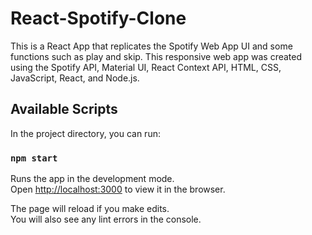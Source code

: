 # React-Spotify-Clone

This is a React App that replicates the Spotify Web App UI and some functions such as play and skip. 
This responsive web app was created using the Spotify API, Material UI, React Context API, HTML, CSS, JavaScript, React, and Node.js.

## Available Scripts

In the project directory, you can run:

### `npm start`

Runs the app in the development mode.<br />
Open [http://localhost:3000](http://localhost:3000) to view it in the browser.

The page will reload if you make edits.<br />
You will also see any lint errors in the console.

